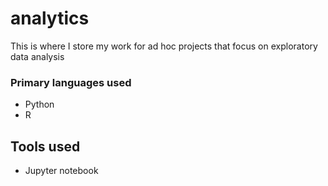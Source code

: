 # analytics
This is where I store my work for ad hoc projects that focus on exploratory data analysis



### Primary languages used
* Python
* R

## Tools used
* Jupyter notebook
